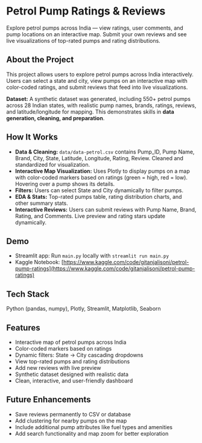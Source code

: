# Petrol Pump Ratings & Reviews 

Explore petrol pumps across India — view ratings, user comments, and pump locations on an interactive map. Submit your own reviews and see live visualizations of top-rated pumps and rating distributions.

## About the Project
This project allows users to explore petrol pumps across India interactively. Users can select a state and city, view pumps on an interactive map with color-coded ratings, and submit reviews that feed into live visualizations.  

**Dataset:** A synthetic dataset was generated, including 550+ petrol pumps across 28 Indian states, with realistic pump names, brands, ratings, reviews, and latitude/longitude for mapping. This demonstrates skills in **data generation, cleaning, and preparation**.

## How It Works
- **Data & Cleaning:** `data/data-petrol.csv` contains Pump_ID, Pump Name, Brand, City, State, Latitude, Longitude, Rating, Review. Cleaned and standardized for visualization.
- **Interactive Map Visualization:** Uses Plotly to display pumps on a map with color-coded markers based on ratings (green = high, red = low). Hovering over a pump shows its details.
- **Filters:** Users can select State and City dynamically to filter pumps.
- **EDA & Stats:** Top-rated pumps table, rating distribution charts, and other summary stats.
- **Interactive Reviews:** Users can submit reviews with Pump Name, Brand, Rating, and Comments. Live preview and rating stars update dynamically.

## Demo
- Streamlit app: Run `main.py` locally with `streamlit run main.py`  
- Kaggle Notebook: [https://www.kaggle.com/code/gitanjalisoni/petrol-pump-ratings](https://www.kaggle.com/code/gitanjalisoni/petrol-pump-ratings)

## Tech Stack
Python (pandas, numpy), Plotly, Streamlit, Matplotlib, Seaborn

## Features
- Interactive map of petrol pumps across India  
- Color-coded markers based on ratings  
- Dynamic filters: State → City cascading dropdowns  
- View top-rated pumps and rating distributions  
- Add new reviews with live preview  
- Synthetic dataset designed with realistic data  
- Clean, interactive, and user-friendly dashboard

## Future Enhancements
- Save reviews permanently to CSV or database  
- Add clustering for nearby pumps on the map  
- Include additional pump attributes like fuel types and amenities  
- Add search functionality and map zoom for better exploration
